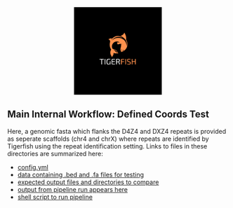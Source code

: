 <div align="center">
    <a href="#readme"><img src="../../../docs/img/tigerfish.png" width="200"></a>
</div>

## Main Internal Workflow: Defined Coords Test

Here, a genomic fasta which flanks the D4Z4 and DXZ4 repeats is provided as seperate scaffolds (chr4 and chrX) where repeats are identified by Tigerfish using the repeat identification setting. Links to files in these directories are summarized here:

* [config.yml](config.yml)
* [data containing .bed and .fa files for testing](data/)
* [expected output files and directories to compare](expected_pipeline_output)
* [output from pipeline run appears here](pipeline_output)
* [shell script to run pipeline](run_pipeline.sh)
